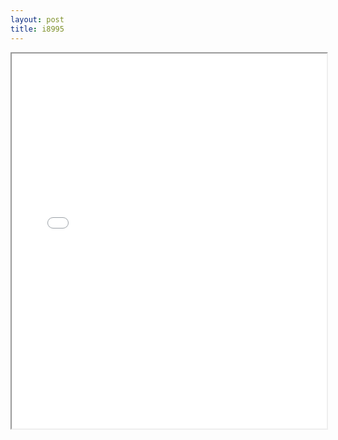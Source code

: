 ```yaml
---
layout: post
title: i8995
---
```


<div class="pdf-container">
<iframe src="/ea/assets/pdfs/misc/i8995.pdf" height="600" width="100%" allowFullScreen="true"></iframe>
</div>

